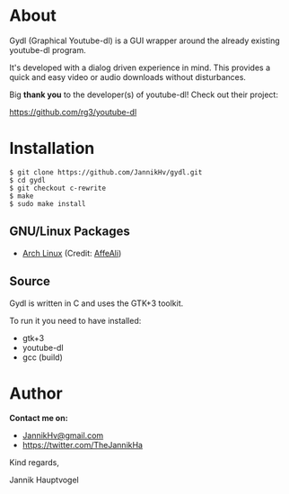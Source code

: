 # About

Gydl (Graphical Youtube-dl) is a GUI wrapper around the already existing
youtube-dl program.

It's developed with a dialog driven experience in mind. This provides a quick
and easy video or audio downloads without disturbances.

Big **thank you** to the developer(s) of youtube-dl! Check out their project:

https://github.com/rg3/youtube-dl

# Installation
    $ git clone https://github.com/JannikHv/gydl.git
    $ cd gydl
    $ git checkout c-rewrite
    $ make
    $ sudo make install

## GNU/Linux Packages

* [Arch Linux](https://aur.archlinux.org/packages/gydl-git/)
  (Credit: [AffeAli](https://github.com/AffeAli))

## Source

Gydl is written in C and uses the GTK+3 toolkit.

To run it you need to have installed:

* gtk+3
* youtube-dl
* gcc (build)

# Author
**Contact me on:**
* JannikHv@gmail.com
* https://twitter.com/TheJannikHa

Kind regards,

Jannik Hauptvogel
